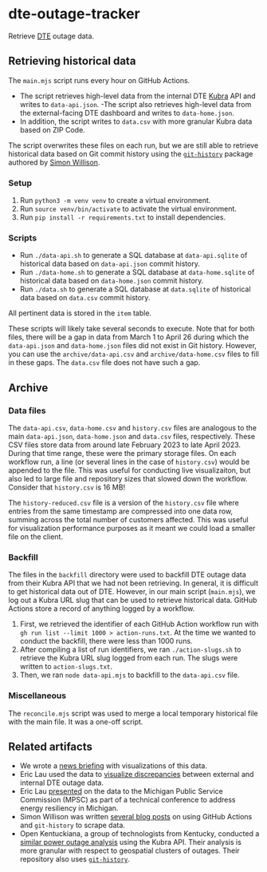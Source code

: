 # dte-outage-tracker

Retrieve [DTE](https://www.dteenergy.com/) outage data.

## Retrieving historical data

The `main.mjs` script runs every hour on GitHub Actions.

- The script retrieves high-level data from the internal DTE [Kubra](https://www.kubra.com/) API and writes to `data-api.json`.
-The script also retrieves high-level data from the external-facing DTE dashboard and writes to `data-home.json`.
- In addition, the script writes to `data.csv` with more granular Kubra data based on ZIP Code.

The script overwrites these files on each run, but we are still able to retrieve historical data based on Git commit history using the [`git-history`](https://github.com/simonw/git-history) package authored by [Simon Willison](https://en.wikipedia.org/wiki/Simon_Willison).

### Setup

1. Run `python3 -m venv venv` to create a virtual environment.
2. Run `source venv/bin/activate` to activate the virtual environment.
3. Run `pip install -r requirements.txt` to install dependencies.

### Scripts

- Run `./data-api.sh` to generate a SQL database at `data-api.sqlite` of historical data based on `data-api.json` commit history.
- Run `./data-home.sh` to generate a SQL database at `data-home.sqlite` of historical data based on `data-home.json` commit history.
- Run `./data.sh` to generate a SQL database at `data.sqlite` of historical data based on `data.csv` commit history.

All pertinent data is stored in the `item` table.

These scripts will likely take several seconds to execute. Note that for both files, there will be a gap in data from March 1 to April 26 during which the `data-api.json` and `data-home.json` files did not exist in Git history. However, you can use the `archive/data-api.csv` and `archive/data-home.csv` files to fill in these gaps. The `data.csv` file does not have such a gap.

## Archive

### Data files

The `data-api.csv`, `data-home.csv` and `history.csv` files are analogous to the main `data-api.json`, `data-home.json` and `data.csv` files, respectively. These CSV files store data from around late February 2023 to late April 2023. During that time range, these were the primary storage files. On each workflow run, a line (or several lines in the case of `history.csv`) would be appended to the file. This was useful for conducting live visualizaiton, but also led to large file and repository sizes that slowed down the workflow. Consider that `history.csv` is 16 MB!

The `history-reduced.csv` file is a version of the `history.csv` file where entries from the same timestamp are compressed into one data row, summing across the total number of customers affected. This was useful for visualization performance purposes as it meant we could load a smaller file on the client.

### Backfill

The files in the `backfill` directory were used to backfill DTE outage data from their Kubra API that we had not been retrieving. In general, it is difficult to get historical data out of DTE. However, in our main script (`main.mjs`), we log out a Kubra URL slug that can be used to retrieve historical data. GitHub Actions store a record of anything logged by a workflow.

1. First, we retrieved the identifier of each GitHub Action workflow run with `gh run list --limit 1000 > action-runs.txt`. At the time we wanted to conduct the backfill, there were less than 1000 runs.
2. After compiling a list of run identifiers, we ran `./action-slugs.sh` to retrieve the Kubra URL slug logged from each run. The slugs were written to `action-slugs.txt`.
3. Then, we ran `node data-api.mjs` to backfill to the `data-api.csv` file.

### Miscellaneous

The `reconcile.mjs` script was used to merge a local temporary historical file with the main file. It was a one-off script.

## Related artifacts

- We wrote a [news briefing](https://www.michigandaily.com/news/news-briefs/massive-power-outage-in-ann-arbor-leaves-thousands-in-the-dark/) with visualizations of this data.
- Eric Lau used the data to [visualize discrepancies](https://twitter.com/erxclau/status/1631116061373345797?s=20) between external and internal DTE outage data.
- Eric Lau [presented](https://youtu.be/9WkSCphC9-o?t=12790) on the data to the Michigan Public Service Commission (MPSC) as part of a technical conference to address energy resiliency in Michigan.
- Simon Willison was written [several blog posts](https://simonwillison.net/series/git-scraping/) on using GitHub Actions and `git-history` to scrape data.
- Open Kentuckiana, a group of technologists from Kentucky, conducted a [similar power outage analysis](https://openkentuckiana.org/2019-12-18-power-utility-data/) using the Kubra API. Their analysis is more granular with respect to geospatial clusters of outages. Their repository also uses [`git-history`](https://github.com/openkentuckiana/power-outage-data).
